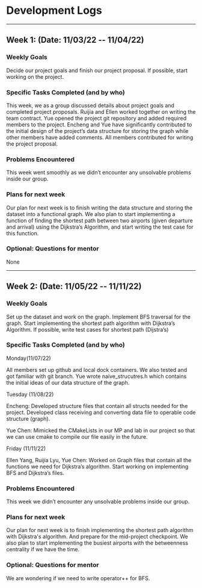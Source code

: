 # Development Logs

---

## **Week 1: (Date: 11/03/22 -- 11/04/22)**

### Weekly Goals
Decide our project goals and finish our project proposal. If possible, start working on the project.

### Specific Tasks Completed (and by who)
This week, we as a group discussed details about project goals and completed project proposals.
Ruijia and Ellen worked together on writing the team contract.
Yue opened the project git repository and added required members to the project.
Encheng and Yue have significantly contributed to the initial design of the project’s data structure for storing the graph while other members have added comments. 
All members contributed for writing the project proposal.

### Problems Encountered 
This week went smoothly as we didn’t encounter any unsolvable problems inside our group.

### Plans for next week
Our plan for next week is to finish writing the data structure and storing the dataset into a functional graph. We also plan to start implementing a function of finding the shortest path between two airports (given departure and arrival) using the Dijkstra’s Algorithm, and start writing the test case for this function.

### Optional: Questions for mentor
None

---
## **Week 2: (Date: 11/05/22 -- 11/11/22)**

### Weekly Goals
Set up the dataset and work on the graph. Implement BFS traversal for the graph. Start implementing the shortest path algorithm with Dijkstra’s Algorithm. If possible, write test cases for shortest path (Dijstra’s)

### Specific Tasks Completed (and by who)
Monday(11/07/22)

All members set up github and local dock containers. We also tested and got familiar with git branch.
Yue wrote naive_strucutres.h which contains the initial ideas of our data structure of the graph.

Tuesday (11/08/22)

Encheng:
Developed structure files that contain all structs needed for the project.
Developed class receiving and converting data file to operable code structure (graph).

Yue Chen:
Mimicked the CMakeLists in our MP and lab in our project so that we can use cmake to compile our file easily in the future. 

Friday (11/11/22)

Ellen Yang, Ruijia Lyu, Yue Chen:
Worked on Graph files that contain all the functions we need for Dijkstra’s algorithm.
Start working on implementing BFS and Dijkstra’s files.

### Problems Encountered 
This week we didn’t encounter any unsolvable problems inside our group.

### Plans for next week
Our plan for next week is to finish implementing the shortest path algorithm with Dijkstra's algorithm. And prepare for the mid-project checkpoint. We also plan to start implementing the busiest airports with the betweenness centrality if we have the time. 

### Optional: Questions for mentor
We are wondering if we need to write operator++ for BFS.
